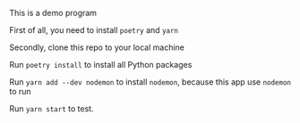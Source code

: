 This is a demo program

First of all, you need to install `poetry` and `yarn`

Secondly, clone this repo to your local machine

Run `poetry install` to install all Python packages

Run `yarn add --dev nodemon` to install `nodemon`, because this app use `nodemon` to run

Run `yarn start` to test.


